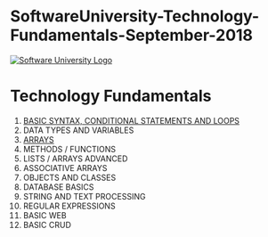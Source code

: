 # SoftwareUniversity-Technology-Fundamentals-September-2018

[![Software University Logo](https://goo.gl/KYm0Tz)](https://softuni.bg)

# Technology Fundamentals

1. [BASIC SYNTAX, CONDITIONAL STATEMENTS AND LOOPS](http://tinyurl.com/y5encx5m)
2. DATA TYPES AND VARIABLES
3. [ARRAYS](https://tinyurl.com/y6nys24h)
4. METHODS / FUNCTIONS
5. LISTS / ARRAYS ADVANCED
6. ASSOCIATIVE ARRAYS
7. OBJECTS AND CLASSES
8. DATABASE BASICS
9. STRING AND TEXT PROCESSING
10. REGULAR EXPRESSIONS
11. BASIC WEB
12. BASIC CRUD



